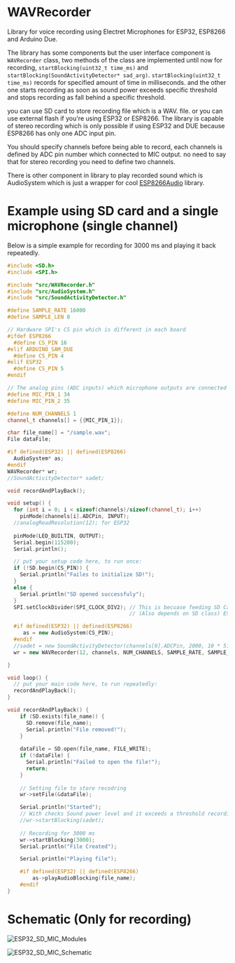# WAVRecorder
Library for voice recording using Electret Microphones for ESP32, ESP8266 and Arduino Due.

The library has some components but the user interface component is <code>WAVRecorder</code> class, two methods of the class are implemented until now for recording, <code>startBlocking(uint32_t time_ms)</code> and <code>startBlocking(SoundActivityDetector* sad_arg)</code>.
<code>startBlocking(uint32_t time_ms)</code> records for specified amount of time in milliseconds. and the other one starts recording as soon as sound power exceeds specific threshold and stops recording as fall behind a specific threshold.

you can use SD card to store recording file which is a WAV. file. or you can use external flash if you're using ESP32 or ESP8266. The library is capable of stereo recording which is only possible if using ESP32 and DUE because ESP8266 has only one ADC input pin.

You should specify channels before being able to record, each channels is defined by ADC pin number which connected to MIC output. no need to say that for stereo recording you need to define two channels.

There is other component in library to play recorded sound which is AudioSystem which is just a wrapper for cool [ESP8266Audio](https://github.com/earlephilhower/ESP8266Audio) library.

# Example using SD card and a single microphone (single channel)
Below is a simple example for recording for 3000 ms and playing it back repeatedly. 
```cpp
#include <SD.h>
#include <SPI.h>

#include "src/WAVRecorder.h"
#include "src/AudioSystem.h"
#include "src/SoundActivityDetector.h"

#define SAMPLE_RATE 16000
#define SAMPLE_LEN 8

// Hardware SPI's CS pin which is different in each board
#ifdef ESP8266 
  #define CS_PIN 16
#elif ARDUINO_SAM_DUE
  #define CS_PIN 4
#elif ESP32
  #define CS_PIN 5
#endif

// The analog pins (ADC inputs) which microphone outputs are connected to.
#define MIC_PIN_1 34
#define MIC_PIN_2 35

#define NUM_CHANNELS 1
channel_t channels[] = {{MIC_PIN_1}};

char file_name[] = "/sample.wav";
File dataFile;

#if defined(ESP32) || defined(ESP8266)
  AudioSystem* as;
#endif
WAVRecorder* wr;
//SoundActivityDetector* sadet;

void recordAndPlayBack();

void setup() {
  for (int i = 0; i < sizeof(channels)/sizeof(channel_t); i++)
    pinMode(channels[i].ADCPin, INPUT);
  //analogReadResolution(12); for ESP32
  
  pinMode(LED_BUILTIN, OUTPUT);
  Serial.begin(115200);
  Serial.println();

  // put your setup code here, to run once:
  if (!SD.begin(CS_PIN)) {
    Serial.println("Failes to initialize SD!");
  }
  else {
    Serial.println("SD opened successfuly");
  }
  SPI.setClockDivider(SPI_CLOCK_DIV2); // This is becuase feeding SD Card with more than 40 Mhz, leads to unstable operation. 
                                       // (Also depends on SD class) ESP8266 & ESP32 SPI clock with no division is 80 Mhz.

  #if defined(ESP32) || defined(ESP8266)
     as = new AudioSystem(CS_PIN);
  #endif
  //sadet = new SoundActivityDetector(channels[0].ADCPin, 2000, 10 * 512, 6 * 512, &Serial);
  wr = new WAVRecorder(12, channels, NUM_CHANNELS, SAMPLE_RATE, SAMPLE_LEN, &Serial);

}

void loop() {
  // put your main code here, to run repeatedly:
  recordAndPlayBack();    
}

void recordAndPlayBack() {
    if (SD.exists(file_name)) {
      SD.remove(file_name);
      Serial.println("File removed!");
    }
   
    dataFile = SD.open(file_name, FILE_WRITE);
    if (!dataFile) {
      Serial.println("Failed to open the file!");  
      return;
    }
    
    // Setting file to store recodring 
    wr->setFile(&dataFile);

    Serial.println("Started");
    // With checks Sound power level and it exceeds a threshold recording starts and stops recording when power fall behind another threshold.
    //wr->startBlocking(sadet);
    
    // Recording for 3000 ms
    wr->startBlocking(3000);
    Serial.println("File Created");

    Serial.println("Playing file");

    #if defined(ESP32) || defined(ESP8266)
        as->playAudioBlocking(file_name); 
    #endif
}
```

# Schematic (Only for recording)

![ESP32_SD_MIC_Modules](https://user-images.githubusercontent.com/49995349/113865590-81608200-97c1-11eb-8358-1e5240453541.png)

![ESP32_SD_MIC_Schematic](https://user-images.githubusercontent.com/49995349/113865596-8291af00-97c1-11eb-9c91-3bbae1eda749.png)

